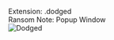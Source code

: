 Extension: .dodged  
Ransom Note: Popup Window  
![Dodged](https://github.com/user-attachments/assets/6a6fe9b1-131a-4e3f-b9ec-a5146fbb98f9)
